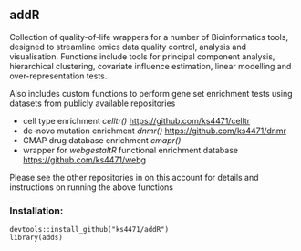 ## addR
Collection of quality-of-life wrappers for a number of Bioinformatics tools, designed to streamline omics data quality control, analysis and visualisation. Functions include tools for principal component analysis, hierarchical clustering, covariate influence estimation, linear modelling and over-representation tests.

Also includes custom functions to perform gene set enrichment tests using datasets from publicly available repositories
- cell type enrichment *celltr()* https://github.com/ks4471/celltr
- de-novo mutation enrichment *dnmr()* https://github.com/ks4471/dnmr
- CMAP drug database enrichment *cmapr()* 
- wrapper for *webgestaltR* functional enrichment database https://github.com/ks4471/webg

Please see the other repositories in on this account for details and instructions on running the above functions


### Installation:
```
devtools::install_github("ks4471/addR")
library(adds)
```


